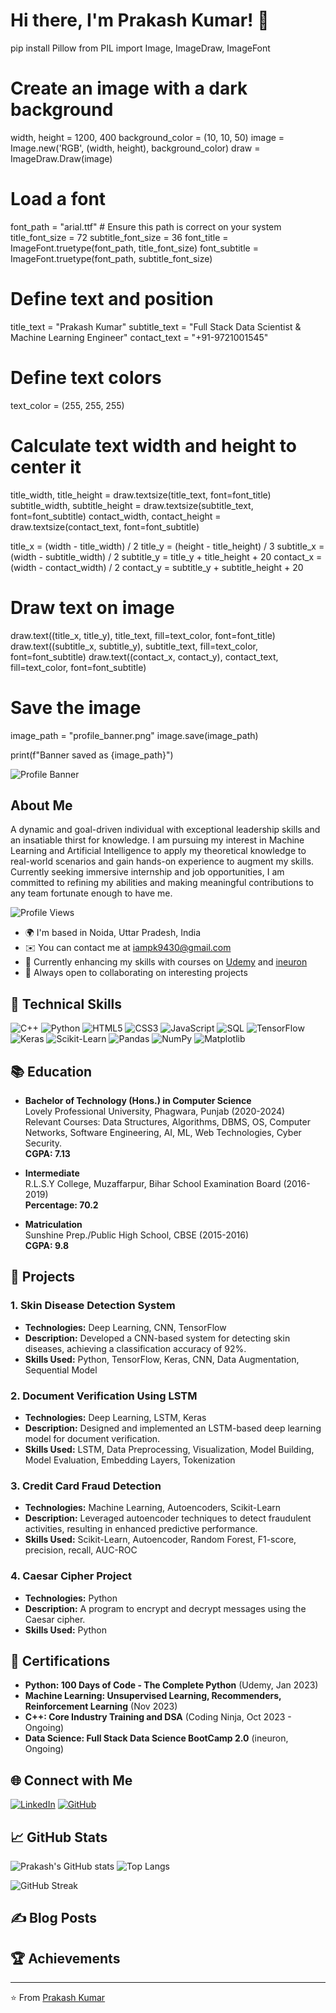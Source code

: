 # Hi there, I'm Prakash Kumar! 👋
pip install Pillow
from PIL import Image, ImageDraw, ImageFont

# Create an image with a dark background
width, height = 1200, 400
background_color = (10, 10, 50)
image = Image.new('RGB', (width, height), background_color)
draw = ImageDraw.Draw(image)

# Load a font
font_path = "arial.ttf"  # Ensure this path is correct on your system
title_font_size = 72
subtitle_font_size = 36
font_title = ImageFont.truetype(font_path, title_font_size)
font_subtitle = ImageFont.truetype(font_path, subtitle_font_size)

# Define text and position
title_text = "Prakash Kumar"
subtitle_text = "Full Stack Data Scientist & Machine Learning Engineer"
contact_text = "+91-9721001545"

# Define text colors
text_color = (255, 255, 255)

# Calculate text width and height to center it
title_width, title_height = draw.textsize(title_text, font=font_title)
subtitle_width, subtitle_height = draw.textsize(subtitle_text, font=font_subtitle)
contact_width, contact_height = draw.textsize(contact_text, font=font_subtitle)

title_x = (width - title_width) / 2
title_y = (height - title_height) / 3
subtitle_x = (width - subtitle_width) / 2
subtitle_y = title_y + title_height + 20
contact_x = (width - contact_width) / 2
contact_y = subtitle_y + subtitle_height + 20

# Draw text on image
draw.text((title_x, title_y), title_text, fill=text_color, font=font_title)
draw.text((subtitle_x, subtitle_y), subtitle_text, fill=text_color, font=font_subtitle)
draw.text((contact_x, contact_y), contact_text, fill=text_color, font=font_subtitle)

# Save the image
image_path = "profile_banner.png"
image.save(image_path)

print(f"Banner saved as {image_path}")



![Profile Banner](https://yourimageurl.com/banner.png)

## About Me

A dynamic and goal-driven individual with exceptional leadership skills and an insatiable thirst for knowledge. I am pursuing my interest in Machine Learning and Artificial Intelligence to apply my theoretical knowledge to real-world scenarios and gain hands-on experience to augment my skills. Currently seeking immersive internship and job opportunities, I am committed to refining my abilities and making meaningful contributions to any team fortunate enough to have me.

![Profile Views](https://komarev.com/ghpvc/?username=ShrivastavaPrakash&style=flat-square)

- 🌍  I'm based in Noida, Uttar Pradesh, India
- ✉️  You can contact me at [iampk9430@gmail.com](mailto:iampk9430@gmail.com)
- 🧠  Currently enhancing my skills with courses on [Udemy](https://www.udemy.com/) and [ineuron](https://ineuron.ai/)
- 🚀  Always open to collaborating on interesting projects

## 🔧 Technical Skills

![C++](https://img.shields.io/badge/C++-00599C?style=for-the-badge&logo=cplusplus&logoColor=white)
![Python](https://img.shields.io/badge/Python-3776AB?style=for-the-badge&logo=python&logoColor=white)
![HTML5](https://img.shields.io/badge/HTML5-E34F26?style=for-the-badge&logo=html5&logoColor=white)
![CSS3](https://img.shields.io/badge/CSS3-1572B6?style=for-the-badge&logo=css3&logoColor=white)
![JavaScript](https://img.shields.io/badge/JavaScript-F7DF1E?style=for-the-badge&logo=javascript&logoColor=black)
![SQL](https://img.shields.io/badge/SQL-4479A1?style=for-the-badge&logo=sql&logoColor=white)
![TensorFlow](https://img.shields.io/badge/TensorFlow-FF6F00?style=for-the-badge&logo=tensorflow&logoColor=white)
![Keras](https://img.shields.io/badge/Keras-D00000?style=for-the-badge&logo=keras&logoColor=white)
![Scikit-Learn](https://img.shields.io/badge/Scikit--Learn-F7931E?style=for-the-badge&logo=scikit-learn&logoColor=white)
![Pandas](https://img.shields.io/badge/Pandas-150458?style=for-the-badge&logo=pandas&logoColor=white)
![NumPy](https://img.shields.io/badge/NumPy-013243?style=for-the-badge&logo=numpy&logoColor=white)
![Matplotlib](https://img.shields.io/badge/Matplotlib-000000?style=for-the-badge&logo=matplotlib&logoColor=white)

## 📚 Education

- **Bachelor of Technology (Hons.) in Computer Science**  
  Lovely Professional University, Phagwara, Punjab (2020-2024)  
  Relevant Courses: Data Structures, Algorithms, DBMS, OS, Computer Networks, Software Engineering, AI, ML, Web Technologies, Cyber Security.  
  **CGPA: 7.13**

- **Intermediate**  
  R.L.S.Y College, Muzaffarpur, Bihar School Examination Board (2016-2019)  
  **Percentage: 70.2**

- **Matriculation**  
  Sunshine Prep./Public High School, CBSE (2015-2016)  
  **CGPA: 9.8**

## 🚀 Projects

### 1. Skin Disease Detection System
- **Technologies:** Deep Learning, CNN, TensorFlow
- **Description:** Developed a CNN-based system for detecting skin diseases, achieving a classification accuracy of 92%.
- **Skills Used:** Python, TensorFlow, Keras, CNN, Data Augmentation, Sequential Model

### 2. Document Verification Using LSTM
- **Technologies:** Deep Learning, LSTM, Keras
- **Description:** Designed and implemented an LSTM-based deep learning model for document verification.
- **Skills Used:** LSTM, Data Preprocessing, Visualization, Model Building, Model Evaluation, Embedding Layers, Tokenization

### 3. Credit Card Fraud Detection
- **Technologies:** Machine Learning, Autoencoders, Scikit-Learn
- **Description:** Leveraged autoencoder techniques to detect fraudulent activities, resulting in enhanced predictive performance.
- **Skills Used:** Scikit-Learn, Autoencoder, Random Forest, F1-score, precision, recall, AUC-ROC

### 4. Caesar Cipher Project
- **Technologies:** Python
- **Description:** A program to encrypt and decrypt messages using the Caesar cipher.
- **Skills Used:** Python

## 📜 Certifications

- **Python: 100 Days of Code - The Complete Python** (Udemy, Jan 2023)
- **Machine Learning: Unsupervised Learning, Recommenders, Reinforcement Learning** (Nov 2023)
- **C++: Core Industry Training and DSA** (Coding Ninja, Oct 2023 - Ongoing)
- **Data Science: Full Stack Data Science BootCamp 2.0** (ineuron, Ongoing)

## 🌐 Connect with Me

[![LinkedIn](https://img.shields.io/badge/LinkedIn-0A66C2?style=for-the-badge&logo=linkedin&logoColor=white)](https://www.linkedin.com/in/prakashkumar001/)
[![GitHub](https://img.shields.io/badge/GitHub-181717?style=for-the-badge&logo=github&logoColor=white)](https://github.com/ShrivastavaPrakash)

## 📈 GitHub Stats

![Prakash's GitHub stats](https://github-readme-stats.vercel.app/api?username=ShrivastavaPrakash&show_icons=true&theme=radical)
![Top Langs](https://github-readme-stats.vercel.app/api/top-langs/?username=ShrivastavaPrakash&layout=compact&theme=radical)

![GitHub Streak](https://github-readme-streak-stats.herokuapp.com/?user=ShrivastavaPrakash&theme=radical)

## ✍️ Blog Posts

<!-- BLOG-POST-LIST:START -->
<!-- BLOG-POST-LIST:END -->

## 🏆 Achievements

<!-- ACHIEVEMENT-LIST:START -->
<!-- ACHIEVEMENT-LIST:END -->

---

⭐️ From [Prakash Kumar](https://github.com/ShrivastavaPrakash)
